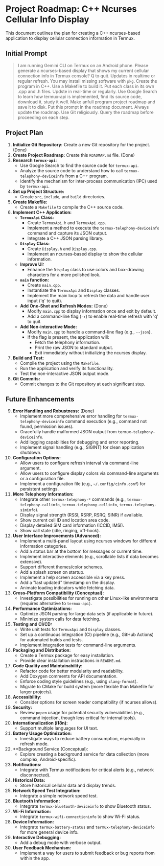 # Project Roadmap: C++ Ncurses Cellular Info Display

This document outlines the plan for creating a C++ ncurses-based application to display cellular connection information in Termux.

## Initial Prompt

> I am running Gemini CLI on Termux on an Android phone. Please generate a ncurses-based display that shows my current cellular connection info in Termux console? Q to quit. Updates in realtime or regular refresh. You may install missing software with `pkg`. Create the program in C++. Use a Makefile to build it. Put each class in its own .cpp and .h files. Updste in real-time or regularly. Use Google Search to learn how termux-api is implemented, find its source code, download it, study it well. Make anfull program project roadmap and save it to disk. Put this prompt in the roadmap document. Always update the roadmap. Use Git religiously. Query the roadmap before proceeding on each step.

## Project Plan

1.  **Initialize Git Repository:** Create a new Git repository for the project. (Done)
2.  **Create Project Roadmap:** Create this `ROADMAP.md` file. (Done)
3.  **Research `termux-api`:**
    *   Use Google Search to find the source code for `termux-api`.
    *   Analyze the source code to understand how to call `termux-telephony-deviceinfo` from a C++ program.
    *   Identify the mechanism for inter-process communication (IPC) used by `termux-api`.
4.  **Set up Project Structure:**
    *   Create `src`, `include`, and `build` directories.
5.  **Create Makefile:**
    *   Create a `Makefile` to compile the C++ source code.
6.  **Implement C++ Application:**
    *   **`TermuxApi` Class:**
        *   Create `TermuxApi.h` and `TermuxApi.cpp`.
        *   Implement a method to execute the `termux-telephony-deviceinfo` command and capture its JSON output.
        *   Integrate a C++ JSON parsing library.
    *   **`Display` Class:**
        *   Create `Display.h` and `Display.cpp`.
        *   Implement an ncurses-based display to show the cellular information.
    *   **Improve UI:**
        *   Enhance the `Display` class to use colors and box-drawing characters for a more polished look.
    *   **`main` function:**
        *   Create `main.cpp`.
        *   Instantiate the `TermuxApi` and `Display` classes.
        *   Implement the main loop to refresh the data and handle user input ('q' to quit).
    *   **Add One-Shot and Refresh Modes:** (Done)
        *   Modify `main.cpp` to display information once and exit by default.
        *   Add a command-line flag (`-r`) to enable real-time refresh with 'q' to quit.
    *   **Add Non-interactive Mode:**
        *   Modify `main.cpp` to handle a command-line flag (e.g., `--json`).
        *   If the flag is present, the application will:
            *   Fetch the telephony information.
            *   Print the raw JSON to standard output.
            *   Exit immediately without initializing the ncurses display.
7.  **Build and Test:**
    *   Compile the project using the `Makefile`.
    *   Run the application and verify its functionality.
    *   Test the non-interactive JSON output mode.
8.  **Git Commits:**
    *   Commit changes to the Git repository at each significant step.

## Future Enhancements

9.  **Error Handling and Robustness:** (Done)
    *   Implement more comprehensive error handling for `termux-telephony-deviceinfo` command execution (e.g., command not found, permission issues).
    *   Gracefully handle malformed JSON output from `termux-telephony-deviceinfo`.
    *   Add logging capabilities for debugging and error reporting.
    *   Implement signal handling (e.g., SIGINT) for clean application shutdown.
10. **Configuration Options:**
    *   Allow users to configure refresh interval via command-line argument.
    *   Allow users to configure display colors via command-line arguments or a configuration file.
    *   Implement a configuration file (e.g., `~/.config/cinfo.conf`) for persistent settings.
11. **More Telephony Information:**
    *   Integrate other `termux-telephony-*` commands (e.g., `termux-telephony-callinfo`, `termux-telephony-cellinfo`, `termux-telephony-siminfo`).
    *   Display signal strength (RSSI, RSRP, RSRQ, SINR) if available.
    *   Show current cell ID and location area code.
    *   Display detailed SIM card information (ICCID, IMSI).
    *   Show call state (idle, ringing, off-hook).
12. **User Interface Improvements (Advanced):**
    *   Implement a multi-panel layout using ncurses windows for different information categories.
    *   Add a status bar at the bottom for messages or current time.
    *   Implement interactive elements (e.g., scrollable lists if data becomes extensive).
    *   Support different themes/color schemes.
    *   Add a splash screen on startup.
    *   Implement a help screen accessible via a key press.
    *   Add a "last updated" timestamp on the display.
    *   Animate loading indicators while fetching data.
13. **Cross-Platform Compatibility (Conceptual):**
    *   Investigate possibilities for running on other Linux-like environments (requires alternative to `termux-api`).
14. **Performance Optimizations:**
    *   Optimize JSON parsing for large data sets (if applicable in future).
    *   Minimize system calls for data fetching.
15. **Testing and CI/CD:**
    *   Write unit tests for `TermuxApi` and `Display` classes.
    *   Set up a continuous integration (CI) pipeline (e.g., GitHub Actions) for automated builds and tests.
    *   Implement integration tests for command-line arguments.
16. **Packaging and Distribution:**
    *   Create a Termux package for easy installation.
    *   Provide clear installation instructions in `README.md`.
17. **Code Quality and Maintainability:**
    *   Refactor code for better modularity and readability.
    *   Add Doxygen comments for API documentation.
    *   Enforce coding style guidelines (e.g., using `clang-format`).
    *   Migrate to CMake for build system (more flexible than Makefile for larger projects).
18. **Accessibility:**
    *   Consider options for screen reader compatibility (if ncurses allows).
19. **Security:**
    *   Review `popen` usage for potential security vulnerabilities (e.g., command injection, though less critical for internal tools).
20. **Internationalization (i18n):**
    *   Support multiple languages for UI text.
21. **Battery Usage Optimization:**
    *   Investigate ways to reduce battery consumption, especially in refresh mode.
22. **Background Service (Conceptual):
    *   Explore creating a background service for data collection (more complex, Android-specific).
23. **Notifications:**
    *   Integrate with Termux notifications for critical alerts (e.g., network disconnected).
24. **Historical Data:**
    *   Store historical cellular data and display trends.
25. **Network Speed Test Integration:**
    *   Integrate a simple network speed test.
26. **Bluetooth Information:**
    *   Integrate `termux-bluetooth-deviceinfo` to show Bluetooth status.
27. **Wi-Fi Information:**
    *   Integrate `termux-wifi-connectioninfo` to show Wi-Fi status.
28. **Device Information:**
    *   Integrate `termux-battery-status` and `termux-telephony-deviceinfo` for more general device info.
29. **Interactive Debugging:**
    *   Add a debug mode with verbose output.
30. **User Feedback Mechanism:**
    *   Implement a way for users to submit feedback or bug reports from within the app.